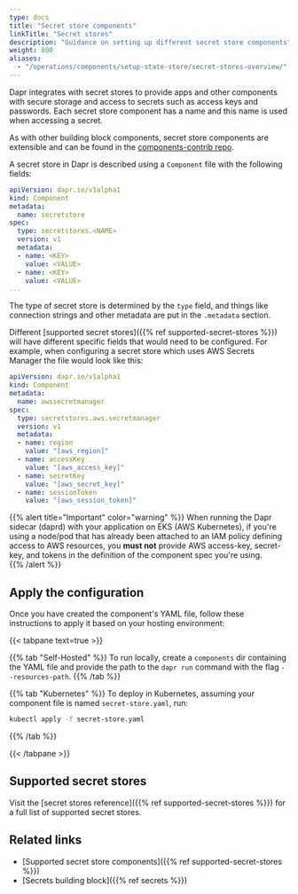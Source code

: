 ```yaml
---
type: docs
title: "Secret store components"
linkTitle: "Secret stores"
description: "Guidance on setting up different secret store components"
weight: 800
aliases:
  - "/operations/components/setup-state-store/secret-stores-overview/"
---
```


Dapr integrates with secret stores to provide apps and other components with secure storage and access to secrets such as access keys and passwords. Each secret store component has a name and this name is used when accessing a secret.

As with other building block components, secret store components are extensible and can be found in the [components-contrib repo](https://github.com/dapr/components-contrib).

A secret store in Dapr is described using a `Component` file with the following fields:

```yaml
apiVersion: dapr.io/v1alpha1
kind: Component
metadata:
  name: secretstore
spec:
  type: secretstores.<NAME>
  version: v1
  metadata:
  - name: <KEY>
    value: <VALUE>
  - name: <KEY>
    value: <VALUE>
...
```

The type of secret store is determined by the `type` field, and things like connection strings and other metadata are put in the `.metadata` section.

Different [supported secret stores]({{% ref supported-secret-stores %}}) will have different specific fields that would need to be configured. For example, when configuring a secret store which uses AWS Secrets Manager the file would look like this:

```yaml
apiVersion: dapr.io/v1alpha1
kind: Component
metadata:
  name: awssecretmanager
spec:
  type: secretstores.aws.secretmanager
  version: v1
  metadata:
  - name: region
    value: "[aws_region]"
  - name: accessKey
    value: "[aws_access_key]"
  - name: secretKey
    value: "[aws_secret_key]"
  - name: sessionToken
    value: "[aws_session_token]"
```

{{% alert title="Important" color="warning" %}}
When running the Dapr sidecar (daprd) with your application on EKS (AWS Kubernetes), if you're using a node/pod that has already been attached to an IAM policy defining access to AWS resources, you **must not** provide AWS access-key, secret-key, and tokens in the definition of the component spec you're using.  
{{% /alert %}}

## Apply the configuration

Once you have created the component's YAML file, follow these instructions to apply it based on your hosting environment:


{{< tabpane text=true >}}

{{% tab "Self-Hosted" %}}
To run locally, create a `components` dir containing the YAML file and provide the path to the `dapr run` command with the flag `--resources-path`.
{{% /tab %}}

{{% tab "Kubernetes" %}}
To deploy in Kubernetes, assuming your component file is named `secret-store.yaml`, run:

```bash
kubectl apply -f secret-store.yaml
```
{{% /tab %}}

{{< /tabpane >}}

## Supported secret stores

Visit the [secret stores reference]({{% ref supported-secret-stores %}}) for a full list of supported secret stores.


## Related links

- [Supported secret store components]({{% ref supported-secret-stores %}})
- [Secrets building block]({{% ref secrets %}})
